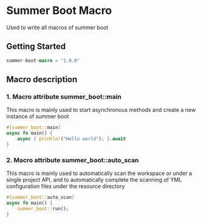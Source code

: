 # Summer Boot Macro

Used to write all macros of summer boot

## Getting Started

```rust
summer-boot-macro = "1.0.0"
```

## Macro description

### 1. Macro attribute summer_boot::main

This macro is mainly used to start asynchronous methods and create a new instance of summer boot 

```rust
#[summer_boot::main]
async fn main() {
    async { println!("Hello world"); }.await
}
```

### 2. Macro attribute summer_boot::auto_scan

This macro is mainly used to automatically scan the workspace or under a single project API, 
and to automatically complete the scanning of YML configuration files under the resource directory

```rust
#[summer_boot::auto_scan]
async fn main() {
    summer_boot::run();
}
```
